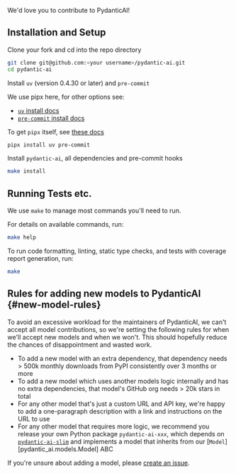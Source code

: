 We'd love you to contribute to PydanticAI!

## Installation and Setup

Clone your fork and cd into the repo directory

```bash
git clone git@github.com:<your username>/pydantic-ai.git
cd pydantic-ai
```

Install `uv` (version 0.4.30 or later) and `pre-commit`

We use pipx here, for other options see:

* [`uv` install docs](https://docs.astral.sh/uv/getting-started/installation/)
* [`pre-commit` install docs](https://pre-commit.com/#install)

To get `pipx` itself, see [these docs](https://pypa.github.io/pipx/)

```bash
pipx install uv pre-commit
```

Install `pydantic-ai`, all dependencies and pre-commit hooks

```bash
make install
```

## Running Tests etc.

We use `make` to manage most commands you'll need to run.

For details on available commands, run:

```bash
make help
```

To run code formatting, linting, static type checks, and tests with coverage report generation, run:

```bash
make
```

## Rules for adding new models to PydanticAI {#new-model-rules}

To avoid an excessive workload for the maintainers of PydanticAI, we can't accept all model contributions, so we're setting the following rules for when we'll accept new models and when we won't. This should hopefully reduce the chances of disappointment and wasted work.

* To add a new model with an extra dependency, that dependency needs > 500k monthly downloads from PyPI consistently over 3 months or more
* To add a new model which uses another models logic internally and has no extra dependencies, that model's GitHub org needs > 20k stars in total
* For any other model that's just a custom URL and API key, we're happy to add a one-paragraph description with a link and instructions on the URL to use
* For any other model that requires more logic, we recommend you release your own Python package `pydantic-ai-xxx`, which depends on [`pydantic-ai-slim`](install.md#slim-install) and implements a model that inherits from our [`Model`][pydantic_ai.models.Model] ABC

If you're unsure about adding a model, please [create an issue](https://github.com/pydantic/pydantic-ai/issues).

